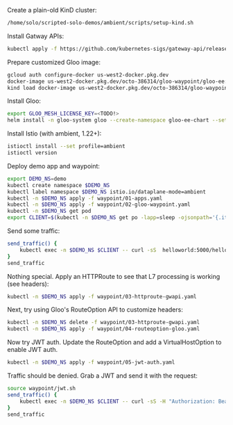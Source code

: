 
Create a plain-old KinD cluster:

```bash
/home/solo/scripted-solo-demos/ambient/scripts/setup-kind.sh
```

Install Gatway APIs:

```bash
kubectl apply -f https://github.com/kubernetes-sigs/gateway-api/releases/download/v1.0.0/standard-install.yaml
```

Prepare customized Gloo image:

```bash
gcloud auth configure-docker us-west2-docker.pkg.dev
docker-image us-west2-docker.pkg.dev/octo-386314/gloo-waypoint/gloo-ee:latest
kind load docker-image us-west2-docker.pkg.dev/octo-386314/gloo-waypoint/gloo-ee:latest
```

Install Gloo:

```bash
export GLOO_MESH_LICENSE_KEY=<TODO!>
helm install -n gloo-system gloo --create-namespace gloo-ee-chart --set gloo.kubeGateway.enabled=true --set license_key="$GLOO_MESH_LICENSE_KEY"
```

Install Istio (with ambient, 1.22+):

```bash
istioctl install --set profile=ambient
istioctl version
```

Deploy demo app and waypoint:

```bash
export DEMO_NS=demo
kubectl create namespace $DEMO_NS
kubectl label namespace $DEMO_NS istio.io/dataplane-mode=ambient
kubectl -n $DEMO_NS apply -f waypoint/01-apps.yaml 
kubectl -n $DEMO_NS apply -f waypoint/02-gloo-waypoint.yaml
kubectl -n $DEMO_NS get pod
export CLIENT=$(kubectl -n $DEMO_NS get po -lapp=sleep -ojsonpath='{.items[0].metadata.name}')
```

Send some traffic:

```bash
send_traffic() {
    kubectl exec -n $DEMO_NS $CLIENT -- curl -sS  helloworld:5000/hello  -v
}
send_traffic
```

Nothing special. Apply an HTTPRoute to see that L7 processing is working (see headers):

```bash
kubectl -n $DEMO_NS apply -f waypoint/03-httproute-gwapi.yaml
```

Next, try using Gloo's RouteOption API to customize headers:

```bash
kubectl -n $DEMO_NS delete -f waypoint/03-httproute-gwapi.yaml
kubectl -n $DEMO_NS apply -f waypoint/04-routeoption-gloo.yaml
```

Now try JWT auth. Update the RouteOption and add a VirtualHostOption to enable JWT auth.

```bash
kubectl -n $DEMO_NS apply -f waypoint/05-jwt-auth.yaml
```

Traffic should be denied. Grab a JWT and send it with the request:

```bash
source waypoint/jwt.sh
send_traffic() {
    kubectl exec -n $DEMO_NS $CLIENT -- curl -sS -H "Authorization: Bearer $JWT" helloworld:5000/hello  -v
}
send_traffic
```
